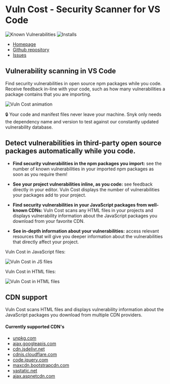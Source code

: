 # Vuln Cost - Security Scanner for VS Code

![Known Vulnerabilities](https://snyk.io/test/github/snyk/vulncost/badge.svg) ![Installs](https://vsmarketplacebadge.apphb.com/installs-short/snyk-security.vscode-vuln-cost.svg)

- [Homepage](https://snyk.io/security-scanner-vuln-cost/)
- [Github repository](https://github.com/snyk/vulncost)
- [Issues](https://github.com/snyk/vulncost/issues)

## Vulnerability scanning in VS Code

Find security vulnerabilities in open source npm packages while you code.
Receive feedback in-line with your code, such as how many vulnerabilities a package contains that you are importing.

![Vuln Cost animation](https://raw.githubusercontent.com/snyk/vulncost/master/images/vulncost.gif)

🔒 Your code and manifest files never leave your machine. Snyk only needs the dependency name and version to test against our constantly updated vulnerability database.

## Detect vulnerabilities in third-party open source packages automatically while you code.


- **Find security vulnerabilities in the npm packages you import:** see the number of known vulnerabilities in your imported npm packages as soon as you require them!


- **See your project vulnerabilities inline, as you code:** see feedback directly in your editor. Vuln Cost displays the number of vulnerabilities your packages add to your project.


- **Find security vulnerabilities in your JavaScript packages from well-known CDNs:** Vuln Cost scans any HTML files in your projects and displays vulnerability information about the JavaScript packages you download from your favorite CDN.


- **See in-depth information about your vulnerabilities:** access relevant resources that will give you deeper information about the vulnerabilities that directly affect your project.

Vuln Cost in JavaScript files:

![Vuln Cost in JS files](https://raw.githubusercontent.com/snyk/vulncost/master/images/require.png)

Vuln Cost in HTML files:

![Vuln Cost in HTML files](https://raw.githubusercontent.com/snyk/vulncost/master/images/unpkg.png)

## CDN support
Vuln Cost scans HTML files and displays vulnerability information about the JavaScript packages you download from multiple CDN providers.

#### Currently supported CDN's
- [unpkg.com](https://unpkg.com/)
- [ajax.googleapis.com](https://ajax.googleapis.com)
- [cdn.jsdelivr.net](https://cdn.jsdelivr.net)
- [cdnjs.cloudflare.com](https://cdnjs.cloudflare.com)
- [code.jquery.com](https://code.jquery.com/)
- [maxcdn.bootstrapcdn.com](https://www.bootstrapcdn.com/)
- [yastatic.net](https://yastatic.net/)
- [ajax.aspnetcdn.com](https://ajax.aspnetcdn.com)



